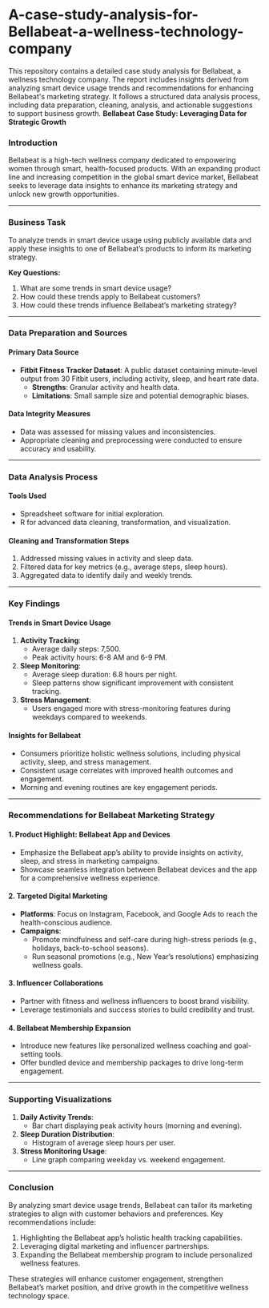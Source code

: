# A-case-study-analysis-for-Bellabeat-a-wellness-technology-company
This repository contains a detailed case study analysis for Bellabeat, a wellness technology company. The report includes insights derived from analyzing smart device usage trends and recommendations for enhancing Bellabeat's marketing strategy. It follows a structured data analysis process, including data preparation, cleaning, analysis, and actionable suggestions to support business growth.
**Bellabeat Case Study: Leveraging Data for Strategic Growth**

### **Introduction**
Bellabeat is a high-tech wellness company dedicated to empowering women through smart, health-focused products. With an expanding product line and increasing competition in the global smart device market, Bellabeat seeks to leverage data insights to enhance its marketing strategy and unlock new growth opportunities.

---

### **Business Task**
To analyze trends in smart device usage using publicly available data and apply these insights to one of Bellabeat’s products to inform its marketing strategy.

**Key Questions:**
1. What are some trends in smart device usage?
2. How could these trends apply to Bellabeat customers?
3. How could these trends influence Bellabeat’s marketing strategy?

---

### **Data Preparation and Sources**
#### **Primary Data Source**
- **Fitbit Fitness Tracker Dataset**: A public dataset containing minute-level output from 30 Fitbit users, including activity, sleep, and heart rate data.
  - **Strengths**: Granular activity and health data.
  - **Limitations**: Small sample size and potential demographic biases.

#### **Data Integrity Measures**
- Data was assessed for missing values and inconsistencies.
- Appropriate cleaning and preprocessing were conducted to ensure accuracy and usability.

---

### **Data Analysis Process**
#### **Tools Used**
- Spreadsheet software for initial exploration.
- R for advanced data cleaning, transformation, and visualization.

#### **Cleaning and Transformation Steps**
1. Addressed missing values in activity and sleep data.
2. Filtered data for key metrics (e.g., average steps, sleep hours).
3. Aggregated data to identify daily and weekly trends.

---

### **Key Findings**
#### **Trends in Smart Device Usage**
1. **Activity Tracking**:
   - Average daily steps: 7,500.
   - Peak activity hours: 6-8 AM and 6-9 PM.
2. **Sleep Monitoring**:
   - Average sleep duration: 6.8 hours per night.
   - Sleep patterns show significant improvement with consistent tracking.
3. **Stress Management**:
   - Users engaged more with stress-monitoring features during weekdays compared to weekends.

#### **Insights for Bellabeat**
- Consumers prioritize holistic wellness solutions, including physical activity, sleep, and stress management.
- Consistent usage correlates with improved health outcomes and engagement.
- Morning and evening routines are key engagement periods.

---

### **Recommendations for Bellabeat Marketing Strategy**
#### **1. Product Highlight: Bellabeat App and Devices**
- Emphasize the Bellabeat app’s ability to provide insights on activity, sleep, and stress in marketing campaigns.
- Showcase seamless integration between Bellabeat devices and the app for a comprehensive wellness experience.

#### **2. Targeted Digital Marketing**
- **Platforms**: Focus on Instagram, Facebook, and Google Ads to reach the health-conscious audience.
- **Campaigns**:
  - Promote mindfulness and self-care during high-stress periods (e.g., holidays, back-to-school seasons).
  - Run seasonal promotions (e.g., New Year’s resolutions) emphasizing wellness goals.

#### **3. Influencer Collaborations**
- Partner with fitness and wellness influencers to boost brand visibility.
- Leverage testimonials and success stories to build credibility and trust.

#### **4. Bellabeat Membership Expansion**
- Introduce new features like personalized wellness coaching and goal-setting tools.
- Offer bundled device and membership packages to drive long-term engagement.

---

### **Supporting Visualizations**
1. **Daily Activity Trends**:
   - Bar chart displaying peak activity hours (morning and evening).
2. **Sleep Duration Distribution**:
   - Histogram of average sleep hours per user.
3. **Stress Monitoring Usage**:
   - Line graph comparing weekday vs. weekend engagement.

---

### **Conclusion**
By analyzing smart device usage trends, Bellabeat can tailor its marketing strategies to align with customer behaviors and preferences. Key recommendations include:
1. Highlighting the Bellabeat app’s holistic health tracking capabilities.
2. Leveraging digital marketing and influencer partnerships.
3. Expanding the Bellabeat membership program to include personalized wellness features.

These strategies will enhance customer engagement, strengthen Bellabeat’s market position, and drive growth in the competitive wellness technology space.

